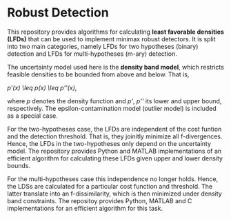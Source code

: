 # Robust Detection

This repository provides algorithms for calculating **least favorable densities (LFDs)** that can be used to implement minimax robust detectors. It is split into two main categories, namely LFDs for two hypotheses (binary) detection and LFDs for multi-hypotheses (m-ary) detection.

The uncertainty model used here is the **density band model**, which restricts feasible densities to be bounded from above and below. That is,

*p'(x) \leq p(x) \leq p''(x)*,

where *p* denotes the density function and *p'*, *p''* its lower and upper bound, respectively. The epsilon-contamination model (outlier model) is included as a special case. 

For the two-hypotheses case, the LFDs are independent of the cost funtion and the detection threshold. That is, they joinitly minimize all f-divergences. Hence, the LFDs in the two-hypotheses only depend on the uncertainty model. The repository provides Python and MATLAB implementations of an efficient algorithm for calculating these LFDs given upper and lower density bounds.

For the multi-hypotheses case this independence no longer holds. Hence, the LDSs are calculated for a particular cost function and threshold. The latter translate into an f-dissimilarity, which is then minimized under density band constraints. The repositoy provides Python, MATLAB and C implementations for an efficient algorithm for this task.


